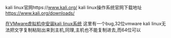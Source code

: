 kali linux官网https://www.kali.org/
kali linux操作系统官网下载地址 https://www.kali.org/downloads/

<a href='https://github.com/educationhacker/installkalilinux/blob/master/vmware.md'>在VMware虚拟机中安装kali linux系统<a> 
<a>这里有一个bug,32位vmware kali linux无法把文字复制粘贴出来到主机,同理,主机也不能复制进去,而64位可以</a>

